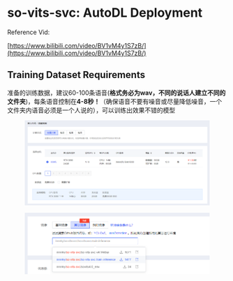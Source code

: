 # so-vits-svc: AutoDL Deployment



Reference Vid:

[https://www.bilibili.com/video/BV1vM4y1S7zB/](https://www.bilibili.com/video/BV1vM4y1S7zB/)



## Training Dataset Requirements

准备的训练数据，建议60-100条语音(**格式务必为wav，不同的说话人建立不同的文件夹**)，每条语音控制在**4-8秒！**（确保语音不要有噪音或尽量降低噪音，一个文件夹内语音必须是一个人说的），可以训练出效果不错的模型



<figure><img src="../.gitbook/assets/image (12).png" alt=""><figcaption></figcaption></figure>

<figure><img src="../.gitbook/assets/image (14).png" alt=""><figcaption></figcaption></figure>



